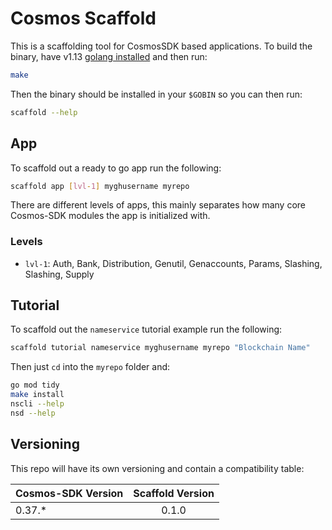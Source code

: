 # Cosmos Scaffold

This is a scaffolding tool for CosmosSDK based applications. To build the binary, have v1.13 [golang installed](https://golang.org/doc/install) and then run:

```bash
make
```

Then the binary should be installed in your `$GOBIN` so you can then run:

```bash
scaffold --help
```

## App

To scaffold out a ready to go app run the following:

```bash
scaffold app [lvl-1] myghusername myrepo
```

There are different levels of apps, this mainly separates how many core Cosmos-SDK modules the app is initialized with.

### Levels

- `lvl-1`: Auth, Bank, Distribution, Genutil, Genaccounts, Params, Slashing, Slashing, Supply

## Tutorial

To scaffold out the `nameservice` tutorial example run the following:

```bash
scaffold tutorial nameservice myghusername myrepo "Blockchain Name"
```

Then just `cd` into the `myrepo` folder and:

```bash
go mod tidy
make install
nscli --help
nsd --help
```

## Versioning

This repo will have its own versioning and contain a compatibility table:

| Cosmos-SDK Version | Scaffold Version |
| ------------------ | :--------------: |
| 0.37.\*            |      0.1.0       |
